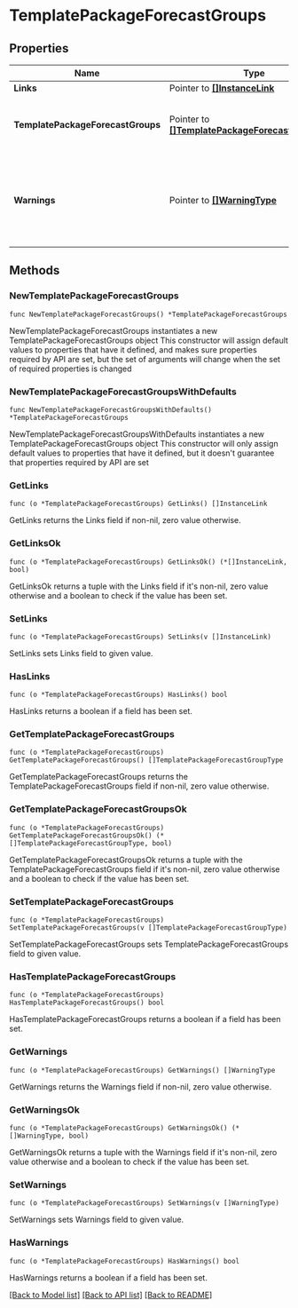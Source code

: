 # TemplatePackageForecastGroups

## Properties

Name | Type | Description | Notes
------------ | ------------- | ------------- | -------------
**Links** | Pointer to [**[]InstanceLink**](InstanceLink.md) |  | [optional] 
**TemplatePackageForecastGroups** | Pointer to [**[]TemplatePackageForecastGroupType**](TemplatePackageForecastGroupType.md) | Template package forecast group details. | [optional] 
**Warnings** | Pointer to [**[]WarningType**](WarningType.md) | Used in conjunction with the Success element to define a business error. | [optional] 

## Methods

### NewTemplatePackageForecastGroups

`func NewTemplatePackageForecastGroups() *TemplatePackageForecastGroups`

NewTemplatePackageForecastGroups instantiates a new TemplatePackageForecastGroups object
This constructor will assign default values to properties that have it defined,
and makes sure properties required by API are set, but the set of arguments
will change when the set of required properties is changed

### NewTemplatePackageForecastGroupsWithDefaults

`func NewTemplatePackageForecastGroupsWithDefaults() *TemplatePackageForecastGroups`

NewTemplatePackageForecastGroupsWithDefaults instantiates a new TemplatePackageForecastGroups object
This constructor will only assign default values to properties that have it defined,
but it doesn't guarantee that properties required by API are set

### GetLinks

`func (o *TemplatePackageForecastGroups) GetLinks() []InstanceLink`

GetLinks returns the Links field if non-nil, zero value otherwise.

### GetLinksOk

`func (o *TemplatePackageForecastGroups) GetLinksOk() (*[]InstanceLink, bool)`

GetLinksOk returns a tuple with the Links field if it's non-nil, zero value otherwise
and a boolean to check if the value has been set.

### SetLinks

`func (o *TemplatePackageForecastGroups) SetLinks(v []InstanceLink)`

SetLinks sets Links field to given value.

### HasLinks

`func (o *TemplatePackageForecastGroups) HasLinks() bool`

HasLinks returns a boolean if a field has been set.

### GetTemplatePackageForecastGroups

`func (o *TemplatePackageForecastGroups) GetTemplatePackageForecastGroups() []TemplatePackageForecastGroupType`

GetTemplatePackageForecastGroups returns the TemplatePackageForecastGroups field if non-nil, zero value otherwise.

### GetTemplatePackageForecastGroupsOk

`func (o *TemplatePackageForecastGroups) GetTemplatePackageForecastGroupsOk() (*[]TemplatePackageForecastGroupType, bool)`

GetTemplatePackageForecastGroupsOk returns a tuple with the TemplatePackageForecastGroups field if it's non-nil, zero value otherwise
and a boolean to check if the value has been set.

### SetTemplatePackageForecastGroups

`func (o *TemplatePackageForecastGroups) SetTemplatePackageForecastGroups(v []TemplatePackageForecastGroupType)`

SetTemplatePackageForecastGroups sets TemplatePackageForecastGroups field to given value.

### HasTemplatePackageForecastGroups

`func (o *TemplatePackageForecastGroups) HasTemplatePackageForecastGroups() bool`

HasTemplatePackageForecastGroups returns a boolean if a field has been set.

### GetWarnings

`func (o *TemplatePackageForecastGroups) GetWarnings() []WarningType`

GetWarnings returns the Warnings field if non-nil, zero value otherwise.

### GetWarningsOk

`func (o *TemplatePackageForecastGroups) GetWarningsOk() (*[]WarningType, bool)`

GetWarningsOk returns a tuple with the Warnings field if it's non-nil, zero value otherwise
and a boolean to check if the value has been set.

### SetWarnings

`func (o *TemplatePackageForecastGroups) SetWarnings(v []WarningType)`

SetWarnings sets Warnings field to given value.

### HasWarnings

`func (o *TemplatePackageForecastGroups) HasWarnings() bool`

HasWarnings returns a boolean if a field has been set.


[[Back to Model list]](../README.md#documentation-for-models) [[Back to API list]](../README.md#documentation-for-api-endpoints) [[Back to README]](../README.md)


